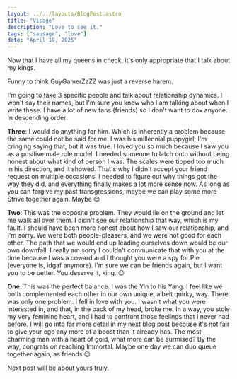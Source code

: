```yaml
---
layout: ../../layouts/BlogPost.astro
title: "Visage"
description: "Love to see it."
tags: ["sausage", "love"]
date: "April 18, 2025"
---
```


Now that I have all my queens in check, it's only appropriate that I talk about my kings.

Funny to think GuyGamerZzZZ was just a reverse harem.

I'm going to take 3 specific people and talk about relationship dynamics. I won't say their names, but I'm sure you know who I am talking about when I write these. I have a lot of new fans (friends) so I don't want to dox anyone. In descending order:

**Three**: I would do anything for him. Which is inherently a problem because the same could not be said for me. I was his millennial puppygirl; I'm cringing saying that, but it was true. I loved you so much because I saw you as a positive male role model. I needed someone to latch onto without being honest about what kind of person I was. The scales were tipped too much in his direction, and it showed. That's why I didn't accept your friend request on multiple occasions. I needed to figure out why things got the way they did, and everything finally makes a lot more sense now. As long as you can forgive my past transgressions, maybe we can play some more Strive together again. Maybe 😊

**Two**: This was the opposite problem. They would lie on the ground and let me walk all over them. I didn't see our relationship that way, which is my fault. I should have been more honest about how I saw our relationship, and I'm sorry. We were both people-pleasers, and we were not good for each other. The path that we would end up leading ourselves down would be our own downfall. I really am sorry I couldn't communicate that with you at the time because I was a coward and I thought you were a spy for Pie (everyone is, idgaf anymore). I'm sure we can be friends again, but I want you to be better. You deserve it, king. 😊

**One**: This was the perfect balance. I was the Yin to his Yang. I feel like we both complemented each other in our own unique, albeit quirky, way. There was only one problem: I fell in love with you. I wasn't what you were interested in, and that, in the back of my head, broke me. In a way, you stole my very feminine heart, and I had to confront those feelings that I never had before. I will go into far more detail in my next blog post because it's not fair to give your ego any more of a boost than it already has. The most charming man with a heart of gold, what more can be surmised? By the way, congrats on reaching Immortal. Maybe one day we can duo queue together again, as friends 😉

Next post will be about yours truly.
